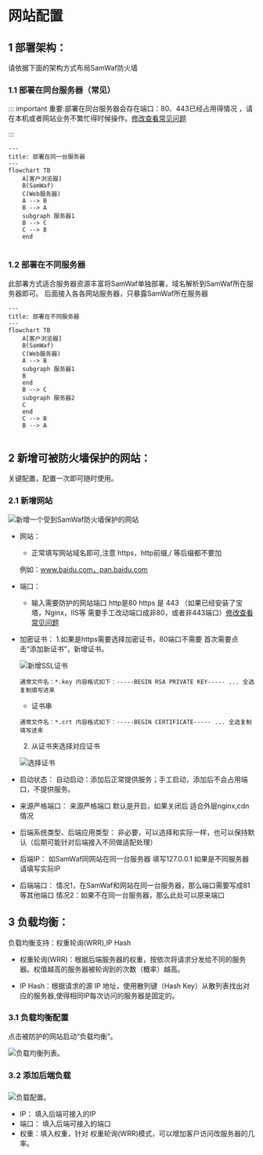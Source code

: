 # 网站配置
  
## 1 部署架构：
请依据下面的架构方式布局SamWaf防火墙

### 1.1 部署在同台服务器（常见）
::: important
重要:部署在同台服务器会存在端口：80、443已经占用得情况 ，请在本机或者网站业务不繁忙得时候操作。[修改查看常见问题](../faq/readme.md#_1-端口80-被占用情况)  

:::


```mermaid
---
title: 部署在同一台服务器
---
flowchart TB
    A[客户浏览器]
	B(SamWaf)
	C(Web服务器)
	A --> B  
	B --> A
	subgraph 服务器1
    B --> C
    C --> B
    end
  
```


### 1.2 部署在不同服务器
此部署方式适合服务器资源丰富将SamWaf单独部署，域名解析到SamWaf所在服务器即可。
后面接入各各网站服务器，只暴露SamWaf所在服务器

```mermaid
---
title: 部署在不同服务器
---
flowchart TB
    A[客户浏览器]
	B(SamWaf)
	C(Web服务器)
	A --> B  
	subgraph 服务器1
    B 
    end  
	B --> C
	subgraph 服务器2 
    C
    end
	C --> B
	B --> A 
  
```
## 2 新增可被防火墙保护的网站：

关键配置，配置一次即可随时使用。

### 2.1 新增网站
 ![新增一个受到SamWaf防火墙保护的网站](/images/add_host.png)
- 网站：
    - 正常填写网站域名即可,注意 https，http前缀,/ 等后缀都不要加
	
	例如：www.baidu.com，pan.baidu.com
	
- 端口：
    - 输入需要防护的网站端口 
	http是80 https 是 443 （如果已经安装了宝塔，Nginx，IIS等 需要手工改动端口成非80，或者非443端口）[修改查看常见问题](../faq/readme.md#_1-端口80-被占用情况) 
- 加密证书：
    1.如果是https需要选择加密证书，80端口不需要
	首次需要点击“添加新证书”，新增证书。
	
	 ![新增SSL证书](/images/add_ssl.png)
	```
	通常文件名：*.key 内容格式如下：-----BEGIN RSA PRIVATE KEY----- ... 全选复制填写进来
	```
	- 证书串
	```
	通常文件名：*.crt 内容格式如下：-----BEGIN CERTIFICATE----- ... 全选复制填写进来
	```
	
	2. 从证书夹选择对应证书

     ![选择证书](/images/add_host_select_ssl.png)
	
- 启动状态：
	自动启动：添加后正常提供服务；手工启动，添加后不会占用端口，不提供服务。

- 来源严格端口：
    来源严格端口 默认是开启，如果关闭后 适合外层nginx,cdn情况
	
- 后端系统类型、后端应用类型：
     非必要，可以选择和实际一样，也可以保持默认（后期可能针对后端接入不同做适配处理）
 
- 后端IP：
     如SamWaf同网站在同一台服务器 填写127.0.0.1 如果是不同服务器请填写实际IP	
- 后端端口：
     情况1，在SamWaf和网站在同一台服务器，那么端口需要写成81等其他端口  情况2：如果不在同一台服务器，那么此处可以原来端口 
	
## 3 负载均衡：
负载均衡支持：权重轮询(WRR),IP Hash
 
- 权重轮询(WRR)：根据后端服务器的权重，按依次将请求分发给不同的服务器。权值越高的服务器被轮询到的次数（概率）越高。

- IP Hash：根据请求的源 IP 地址，使用散列键（Hash Key）从散列表找出对应的服务器,使得相同IP每次访问的服务器是固定的。


### 3.1 负载均衡配置
点击被防护的网站启动“负载均衡”。

![负载均衡列表](/images/loadbalanceindex.png)。

### 3.2 添加后端负载
### 
![负载配置](/images/loadbalance_edit.png)。

- IP： 填入后端可接入的IP
- 端口： 填入后端可接入的端口
- 权重：填入权重，针对 权重轮询(WRR)模式，可以增加客户访问改服务器的几率。

